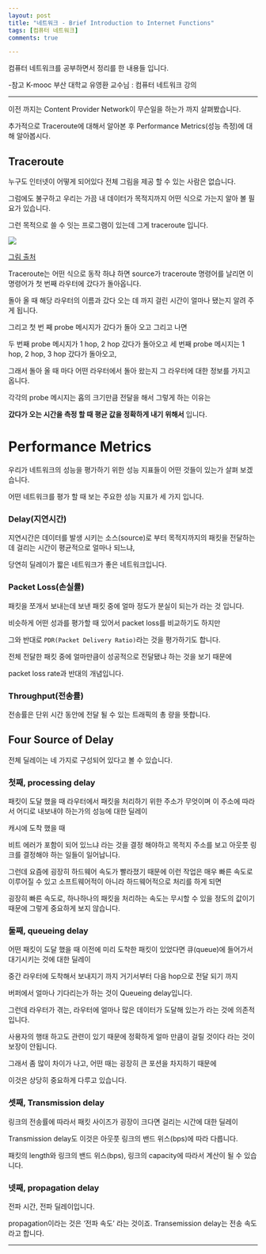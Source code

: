 ```yaml
---
layout: post
title: "네트워크 - Brief Introduction to Internet Functions"
tags: [컴퓨터 네트워크]
comments: true

---
```


컴퓨터 네트워크를 공부하면서 정리를 한 내용들 입니다.

-참고 K-mooc 부산 대학교 유영환 교수님 : 컴퓨터 네트워크 강의

---

이전 까지는 Content Provider Network이 무슨일을 하는가 까지 살펴봤습니다.

추가적으로 Traceroute에 대해서 알아본 후 Performance Metrics(성능 측정)에 대해 알아봅시다.

## Traceroute

누구도 인터넷이 어떻게 되어있다 전체 그림을 제공 할 수 있는 사람은 없습니다.

그럼에도 불구하고 우리는 가끔 내 데이터가 목적지까지 어떤 식으로 가는지 알아 볼 필요가 있습니다.

그런 목적으로 쓸 수 잇는 프로그램이 있는데 그게 traceroute 입니다.

<img src="https://i2.wp.com/ipwithease.com/wp-content/uploads/2018/01/152-how-traceroute-works-01.png?w=1277&ssl=1">

<a href="https://ipwithease.com/how-traceroute-works/">그림 출처</a>

Traceroute는 어떤 식으로 동작 하냐 하면 source가 traceroute 명령어를 날리면 이 명령어가 첫 번째 라우터에 갔다가 돌아옵니다.

돌아 올 때 해당 라우터의 이름과 갔다 오는 데 까지 걸린 시간이 얼마나 됐는지 알려 주게 됩니다.

그리고 첫 번 째 probe 메시지가 갔다가 돌아 오고 그리고 나면

두 번째 probe 메시지가 1 hop, 2 hop 갔다가 돌아오고 세 번째 probe 메시지는 1 hop, 2 hop, 3 hop 갔다가 돌아오고,

그래서 돌아 올 때 마다 어떤 라우터에서 돌아 왔는지 그 라우터에 대한 정보를 가지고 옵니다.

각각의 probe 메시지는 홉의 크기만큼 전달을 해서 그렇게 하는 이유는

<strong>갔다가 오는 시간을 측정 할 때 평균 값을 정확하게 내기 위해서</strong> 입니다.

# Performance Metrics

우리가 네트워크의 성능을 평가하기 위한 성능 지표들이 어떤 것들이 있는가 살펴 보겠습니다.

어떤 네트워크를 평가 할 때 보는 주요한 성능 지표가 세 가지 입니다. 

### Delay(지연시간)

지연시간은 데이터를 발생 시키는 소스(source)로 부터 목적지까지의 패킷을 전달하는 데 걸리는 시간이 평균적으로 얼마나 되느냐,

당연히 딜레이가 짧은 네트워크가 좋은 네트워크입니다.

### Packet Loss(손실률)

패킷을 쪼개서 보내는데 보낸 패킷 중에 얼마 정도가 분실이 되는가 라는 것 입니다.

비슷하게 어떤 성과를 평가할 때 있어서 packet loss를 비교하기도 하지만 

그와 반대로 `PDR(Packet Delivery Ratio)`라는 것을 평가하기도 합니다. 

전체 전달한 패킷 중에 얼마만큼이 성공적으로 전달됐냐 하는 것을 보기 때문에

packet loss rate과 반대의 개념입니다.

### Throughput(전송률)

전송률은 단위 시간 동안에 전달 될 수 있는 트래픽의 총 량을 뜻합니다.


## Four Source of Delay

전체 딜레이는 네 가지로 구성되어 있다고 볼 수 있습니다.

### 첫째, processing delay 

패킷이 도달 했을 때 라우터에서 패킷을 처리하기 위한 주소가 무엇이며 이 주소에 따라서 어디로 내보내야 하는가의 성능에 대한 딜레이

캐시에 도착 했을 때

비트 에러가 포함이 되어 있느냐 라는 것을 결정 해야하고 목적지 주소를 보고 아웃풋 링크를 결정해야 하는 일들이 일어납니다.

그런데 요즘에 굉장히 하드웨어 속도가 빨라졌기 때문에 이런 작업은 매우 빠른 속도로 이루어질 수 있고 소프트웨어적이 아니라 하드웨어적으로 처리를 하게 되면

굉장히 빠른 속도로, 하나하나의 패킷을 처리하는 속도는 무시할 수 있을 정도의 값이기 때문에 그렇게 중요하게 보지 않습니다.

### 둘째, queueing delay

어떤 패킷이 도달 했을 때 이전에 미리 도착한 패킷이 있었다면 큐(queue)에 들어가서 대기시키는 것에 대한 딜레이

중간 라우터에 도착해서 보내지기 까지 거기서부터 다음 hop으로 전달 되기 까지 

버퍼에서 얼마나 기다리는가 하는 것이 Queueing delay입니다.

그런데 라우터가 겪는, 라우터에 얼마나 많은 데이터가 도달해 있는가 라는 것에 의존적입니다.

사용자의 행태 하고도 관련이 있기 때문에 정확하게 얼마 만큼이 걸릴 것이다 라는 것이 보장이 안됩니다.

그래서 좀 많이 차이가 나고, 어떤 때는 굉장히 큰 포션을 차지하기 때문에 

이것은 상당히 중요하게 다루고 있습니다.

### 셋째, Transmission delay

링크의 전송률에 따라서 패킷 사이즈가 굉장이 크다면 걸리는 시간에 대한 딜레이

Transmission delay도 이것은 아웃풋 링크의 밴드 위스(bps)에 따라 다릅니다.

패킷의 length와 링크의 밴드 위스(bps), 링크의 capacity에 따라서 계산이 될 수 있습니다.

### 넷째, propagation delay

전파 시간, 전파 딜레이입니다.

propagation이라는 것은 ‘전파 속도’ 라는 것이죠. Transemission delay는 전송 속도라고 합니다.

---
